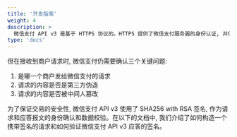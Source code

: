 ```yaml
---
title: '开发指南'
weight: 4
description: >
  微信支付 API v3 是基于 HTTPS 协议的。HTTPS 提供了微信支付服务器的身份认证, 并保护传输数据的私密性和完整性。
type: 'docs'
---
```


但在接收到商户请求时, 微信支付仍需要确认三个关键问题:

1. 是哪一个商户发给微信支付的请求
2. 请求的内容是否是第三方伪造
3. 请求的内容是否被中间人篡改

为了保证交易的安全性, 微信支付 API v3 使用了 SHA256 with RSA 签名, 作为请求和应答报文的身份确认和数据校验。在以下的文档中, 我们介绍了如何构造一个携带签名的请求和如何验证微信支付 API v3 应答的签名。
